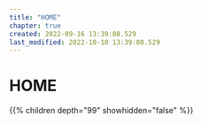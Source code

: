 ```yaml
---
title: "HOME"
chapter: true
created: 2022-09-16 13:39:08.529
last_modified: 2022-10-10 13:39:08.529
---
```


# HOME

{{% children depth="99" showhidden="false" %}}



